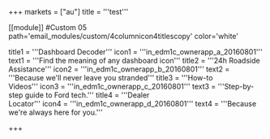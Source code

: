 +++
markets = ["au"]
title = '''test'''


[[module]] #Custom 05
path='email_modules/custom/4columnicon4titlescopy'
color='white'

  title1 = '''Dashboard Decoder'''
  icon1 = '''in_edm1c_ownerapp_a_20160801'''
  text1 = '''Find the meaning of any dashboard icon'''
  title2 = '''24h Roadside Assistance'''
  icon2 = '''in_edm1c_ownerapp_b_20160801'''
  text2 = '''Because we'll never leave you stranded'''
  title3 = '''How-to<br /> Videos'''
  icon3 = '''in_edm1c_ownerapp_c_20160801'''
  text3 = '''Step-by-step guide to Ford tech.'''
  title4 = '''Dealer<br /> Locator'''
  icon4 = '''in_edm1c_ownerapp_d_20160801'''
  text4 = '''Because we're always here for you.'''

+++
